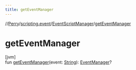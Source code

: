 ```yaml
---
title: getEventManager
---
```

//[Perry](../../../index.html)/[scripting.event](../index.html)/[EventScriptManager](index.html)/[getEventManager](get-event-manager.html)



# getEventManager



[jvm]\
fun [getEventManager](get-event-manager.html)(event: [String](https://kotlinlang.org/api/latest/jvm/stdlib/kotlin/-string/index.html)): [EventManager](../-event-manager/index.html)?




